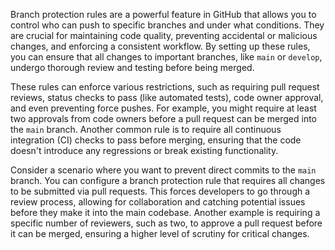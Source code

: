 Branch protection rules are a powerful feature in GitHub that allows you to control who can push to specific branches and under what conditions. They are crucial for maintaining code quality, preventing accidental or malicious changes, and enforcing a consistent workflow. By setting up these rules, you can ensure that all changes to important branches, like `main` or `develop`, undergo thorough review and testing before being merged.

These rules can enforce various restrictions, such as requiring pull request reviews, status checks to pass (like automated tests), code owner approval, and even preventing force pushes. For example, you might require at least two approvals from code owners before a pull request can be merged into the `main` branch. Another common rule is to require all continuous integration (CI) checks to pass before merging, ensuring that the code doesn't introduce any regressions or break existing functionality.

Consider a scenario where you want to prevent direct commits to the `main` branch. You can configure a branch protection rule that requires all changes to be submitted via pull requests. This forces developers to go through a review process, allowing for collaboration and catching potential issues before they make it into the main codebase. Another example is requiring a specific number of reviewers, such as two, to approve a pull request before it can be merged, ensuring a higher level of scrutiny for critical changes.